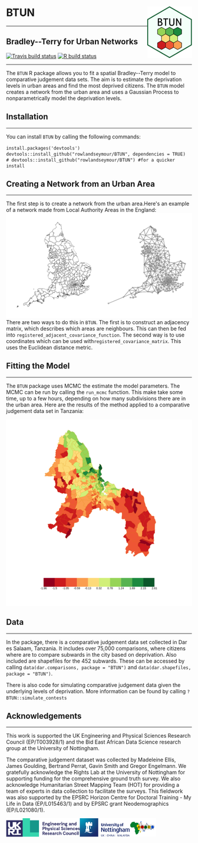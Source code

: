 # BTUN <img src='man/figures/logo.png' align="right" height="140px" />
----
## Bradley--Terry for Urban Networks
<!-- badges: start -->
[![Travis build status](https://travis-ci.com/rowlandseymour/BTUN.svg?branch=master)](https://travis-ci.com/rowlandseymour/BTUN)
[![R build status](https://github.com/rowlandseymour/BTUN/workflows/R-CMD-check/badge.svg)](https://github.com/rowlandseymour/BTUN/actions)
<!-- badges: end -->
----
The `BTUN` R package allows you to fit a spatial Bradley--Terry model to  comparative judgement data sets. The aim is to estimate the deprivation levels in urban areas and find the most deprived citizens. The `BTUN` model creates a network from the urban area and uses a Gaussian Process to nonparametrically model the deprivation levels.

## Installation
----
You can install `BTUN` by calling the following commands:
```{r}
install.packages('devtools')
devtools::install_github("rowlandseymour/BTUN", dependencies = TRUE)
# devtools::install_github("rowlandseymour/BTUN") #for a quicker install
```

## Creating a Network from an Urban Area
----
The first step is to create a network from the urban area.Here's an example of a network made from Local Authority Areas in the England:
![England Map and Network (BTUN)](man/figures/england_network.png?raw=true)
 There are two ways to do this in `BTUN`. The first is to construct an adjacency matrix, which describes which areas are neighbours. This can then be fed into `registered_adjacent_covariance_function`. The second way is to use coordinates which can be used with`registered_covariance_matrix`. This uses the Euclidean distance metric.


## Fitting the Model
----
The `BTUN` package uses MCMC the estimate the model parameters. The MCMC can be run by calling the `run_mcmc` function. This make take some time, up to a few hours, depending on how many subdivisions there are in the urban area. Here are the results of the method applied to a comparative judgement data set in Tanzania:

![Deprivation in Dar es Salaam, Tanzania (BTUN)](man/figures/dar_results.png?raw=true)


## Data
----
In the package, there is a comparative judgement data set collected in Dar es Salaam, Tanzania. It includes over 75,000 comparisons, where citizens where are to compare subwards in the city based on deprivation. Also included are shapefiles for the 452 subwards. These can be accessed by calling `data(dar.comparisons, package = "BTUN")` and `data(dar.shapefiles, package = "BTUN")`.

There is also code for simulating comparative judgement data given the underlying levels of deprivation. More information can be found by calling `?BTUN::simulate_contests`

## Acknowledgements
----
This work is supported the UK Engineering and Physical Sciences Research Council (EP/T003928/1) and the Bid East African Data Science research group at the University of Nottingham.

The comparative judgement dataset was collected by Madeleine Ellis, James Goulding, Bertrand Perrat, Gavin Smith and Gregor Engelmann. We gratefully acknowledge the Rights Lab at the University of Nottingham for supporting funding for the comprehensive ground truth survey. We also acknowledge Humanitarian Street Mapping Team (HOT) for providing a team of experts in data collection to facilitate the surveys. This fieldwork was also supported by the EPSRC Horizon Centre for Doctoral Training - My Life in Data (EP/L015463/1) and by EPSRC grant Neodemographics (EP/L021080/1).

<img src='man/figures/EPSRC.png' align="left" height="50px" /> <img src='man/figures/uon.png' align="left" height="50px" /><img src='man/figures/Beads.jpg' align="left" height="50px" />

